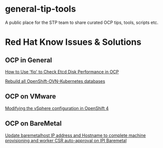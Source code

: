 # general-tip-tools

A public place for the STP team to share curated OCP tips, tools, scripts etc.


# Red Hat Know Issues & Solutions

## OCP in General
[How to Use 'fio' to Check Etcd Disk Performance in OCP](https://access.redhat.com/solutions/4885641)

[Rebuild all OpenShift-OVN-Kubernetes databases](https://access.redhat.com/articles/6963671)

## OCP on VMware

[Modifying the vSphere configuration in OpenShift 4](https://access.redhat.com/solutions/4618011)

## OCP on BareMetal

[Update baremetalhost IP address and Hostname to complete machine provisioning and worker CSR auto-approval on IPI Baremetal](https://access.redhat.com/solutions/5734541)
